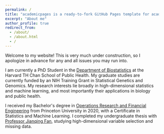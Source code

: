```yaml
---
permalink: /
title: "academicpages is a ready-to-fork GitHub Pages template for academic personal websites"
excerpt: "About me"
author_profile: true
redirect_from: 
  - /about/
  - /about.html
  - /
---
```


Welcome to my website! This is very much under construction, so I apologize in advance for any and all issues you may run into.

I am currently a PhD Student in the [Department of Biostatistics](https://www.hsph.harvard.edu/biostatistics/) at the Harvard TH Chan School of Public Health. My graduate studies are currently funded by an NIH Training Grant in Statistical Genetics and Genomics. My research interests lie broadly in high-dimensional statistics and machine learning, and most importantly their applications in biology and public health. 

I received my Bachelor's degree in [Operations Research and Financial Engineering](https://orfe.princeton.edu/home) from Princeton University in 2020, with a Certificate in Statistics and Machine Learning. I completed my undergraduate thesis with [Professor Jianqing Fan](https://orfe.princeton.edu/~jqfan/), studying high-dimensional variable selection and missing data. 
